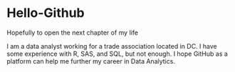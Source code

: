 # Hello-Github
Hopefully to open the next chapter of my life

I am a data analyst working for a trade association located in DC. I have some experience with R, SAS, and SQL, but not enough. I hope GitHub as a platform can help me further my career in Data Analytics.
